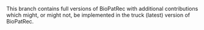 This branch contains full versions of BioPatRec with additional contributions which might, or might not, be implemented in the truck (latest) version of BioPatRec.
